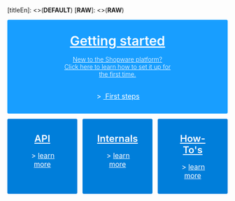[titleEn]: <>(__DEFAULT__)
[__RAW__]: <>(__RAW__)

<style type="text/css">
    .wiki--header, .is--xl, .category--articles {
        display: none;
    }

    .wiki--content {
        margin: 0;
        padding-right: 5rem;
    }

    .wiki-content--category {
        max-width: 100%;
    }

    .platform-main-content {
        color: #fff;
        min-width: 320px;
    }

    .platform-main-content .container {
        color: #fff;
        display: block;
        padding: 1.875rem;
        text-align: center;
        border-radius: 3px;
        cursor: pointer;
    }

    .platform-main-content .upper-ct {
        margin-bottom: 0.75rem;
    }

    .platform-main-content .upper-ct .container {
        background-color: #189eff;
    }

    .platform-main-content .upper-ct .container:hover {
        background-color: #1993f6;
    }

    .platform-main-content .upper-ct .short-desc {
        font-weight: 300;
        width: 60%;
        margin: 0 auto 2rem;
    }

    .platform-main-content .lower-ct {
        display: grid;
        grid-template-areas: "a a a";
        grid-gap: 0.75rem;
        grid-template-columns: 1fr 1fr 1fr;
    }

    .platform-main-content .lower-ct .container:hover {
        background-color: #0F6CBB;
    }

    .platform-main-content .lower-ct .container {
        background-color: #007eda;
        padding: 2rem;
    }

    .platform-main-content .title {
        font-size: 1.5rem;
        margin-bottom: 1rem;
        font-weight: 600;
    }

    .platform-main-content .upper-ct .title {
        font-size: 1.875rem;
    }

    .platform-main-content .lower-ct .title {
        font-size: 1.375rem;
    }

    .platform-main-content .link {
        font-size: 1rem;
    }

    .platform-main-content .link::before {
        content: ">";
        display: inline-block;
        height: 1rem; width: 1rem;
        margin-right: 2px;
    }

    .platform-main-content .link span {
        color: #fff;
        cursor: pointer;
    }

    .platform-main-content .link a:hover {
        color: #fff;
        cursor: pointer;
    }

    @media screen and (max-width: 700px) {
        .platform-main-content .upper-ct .short-desc {
            width: 70%;
        }

        .platform-main-content .lower-ct {
            grid-template-areas: "a";
            grid-template-columns: 1fr;
        }

        .platform-main-content .lower-ct .container {
            padding: 1rem;
        }
    }
</style>
<div class="platform-main-content">
    <div class="upper-ct">
        <a class="container" href="/en/shopware-platform-en/getting-started">
            <div class="title">Getting started</div>
            <div class="short-desc">
                New to the Shopware platform?<br />
                Click here to learn how to set it up for the first time.
            </div>
            <div class="link">
                <span>First steps</span>
            </div>
        </a>
    </div>
    <div class="lower-ct">
        <a class="api-ct container" href="/en/shopware-platform-en/api">
            <div class="title">API</div>
            <div class="link"><span>learn more</span></div>
        </a>
        <a class="technology-ct container" href="/en/shopware-platform-en/internals">
            <div class="title">Internals</div>
            <div class="link"><span>learn more</span></div>
        </a>
        <a class="how-to-ct container" href="/en/shopware-platform-en/how-to">
            <div class="title">How-To's</div>
            <div class="link"><span>learn more</span></div>
        </a>
    </div>
</div>
